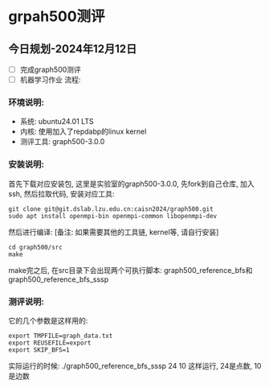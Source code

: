 # grpah500测评
## 今日规划-2024年12月12日
- [ ] 完成graph500测评
- [ ] 机器学习作业
流程:

### 环境说明:
- 系统: ubuntu24.01 LTS
- 内核: 使用加入了repdabp的linux kernel
- 测评工具: graph500-3.0.0

### 安装说明:
首先下载对应安装包, 这里是实验室的graph500-3.0.0, 先fork到自己仓库, 加入ssh, 然后拉取代码, 安装对应工具:
```
git clone git@git.dslab.lzu.edu.cn:caisn2024/graph500.git
sudo apt install openmpi-bin openmpi-common libopenmpi-dev
```

然后进行编译:
[备注: 如果需要其他的工具链, kernel等, 请自行安装]
```
cd graph500/src
make
```
make完之后, 在src目录下会出现两个可执行脚本: graph500_reference_bfs和graph500_reference_bfs_sssp


### 测评说明:
它的几个参数是这样用的:
```
export TMPFILE=graph_data.txt
export REUSEFILE=export 
export SKIP_BFS=1
```
实际运行的时候: 
./graph500_reference_bfs_sssp 24 10 这样运行, 24是点数, 10是边数
